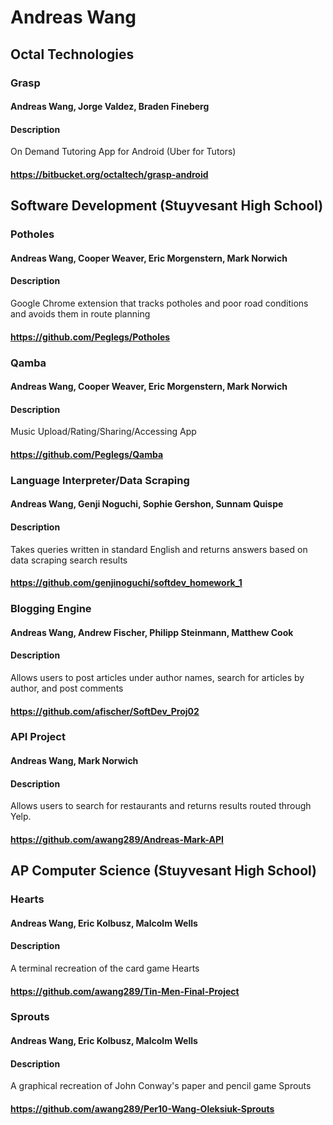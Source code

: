 Andreas Wang
==========
## Octal Technologies
### Grasp
#### Andreas Wang, Jorge Valdez, Braden Fineberg
#### Description
On Demand Tutoring App for Android (Uber for Tutors)
#### https://bitbucket.org/octaltech/grasp-android

## Software Development (Stuyvesant High School)
### Potholes
#### Andreas Wang, Cooper Weaver, Eric Morgenstern, Mark Norwich
#### Description
Google Chrome extension that tracks potholes and poor road conditions and avoids them in route planning
#### https://github.com/Peglegs/Potholes

### Qamba
#### Andreas Wang, Cooper Weaver, Eric Morgenstern, Mark Norwich
#### Description
Music Upload/Rating/Sharing/Accessing App
#### https://github.com/Peglegs/Qamba

### Language Interpreter/Data Scraping
#### Andreas Wang, Genji Noguchi, Sophie Gershon, Sunnam Quispe
#### Description
Takes queries written in standard English and returns answers based on data scraping search results
#### https://github.com/genjinoguchi/softdev_homework_1

### Blogging Engine
#### Andreas Wang, Andrew Fischer, Philipp Steinmann, Matthew Cook
#### Description
Allows users to post articles under author names, search for articles by author, and post comments 
#### https://github.com/afischer/SoftDev_Proj02

### API Project
#### Andreas Wang, Mark Norwich
#### Description 
Allows users to search for restaurants and returns results routed through Yelp.
#### https://github.com/awang289/Andreas-Mark-API

## AP Computer Science (Stuyvesant High School)

### Hearts
#### Andreas Wang, Eric Kolbusz, Malcolm Wells
#### Description 
A terminal recreation of the card game Hearts
#### https://github.com/awang289/Tin-Men-Final-Project

### Sprouts
#### Andreas Wang, Eric Kolbusz, Malcolm Wells
#### Description 
A graphical recreation of John Conway's paper and pencil game Sprouts
#### https://github.com/awang289/Per10-Wang-Oleksiuk-Sprouts
